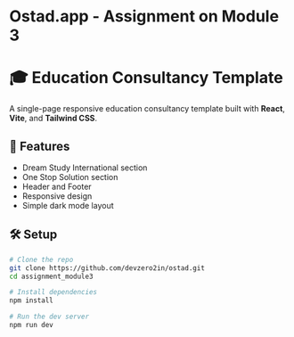 # Ostad.app - Assignment on Module 3

# 🎓 Education Consultancy Template

A single-page responsive education consultancy template built with **React**, **Vite**, and **Tailwind CSS**.

## 🚀 Features

- Dream Study International section
- One Stop Solution section
- Header and Footer
- Responsive design
- Simple dark mode layout

## 🛠️ Setup

```bash
# Clone the repo
git clone https://github.com/devzero2in/ostad.git
cd assignment_module3

# Install dependencies
npm install

# Run the dev server
npm run dev
